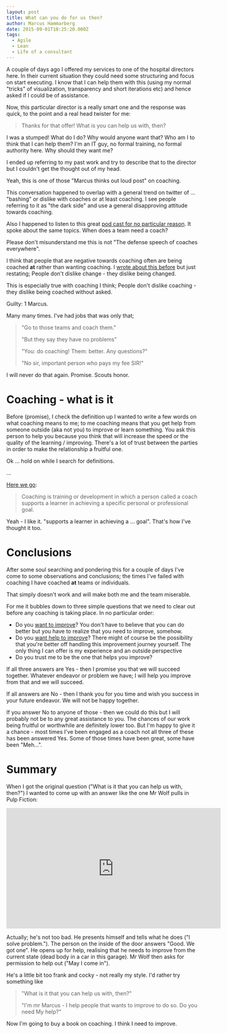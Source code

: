 ```yaml
---
layout: post
title: What can you do for us then?
author: Marcus Hammarberg
date: 2015-09-01T10:25:20.000Z
tags:
  - Agile
  - Lean
  - Life of a consultant
---
```


A couple of days ago I offered my services to one of the hospital directors here. In their current situation they could need some structuring and focus on start executing. I know that I can help them with this (using my normal "tricks" of visualization, transparency and short iterations etc) and hence asked if I could be of assistance.

Now, this particular director is a really smart one and the response was quick, to the point and a real head twister for me:

<blockquote>Thanks for that offer! What is you can help us with, then?</blockquote>

I was a stumped! What do I do? Why would anyone want that? Who am I to think that I can help them? I'm an IT guy, no formal training, no formal authority here. Why should they want me?

I ended up referring to my past work and try to describe that to the director but I couldn't get the thought out of my head.

Yeah, this is one of those "Marcus thinks out loud post" on coaching.

<!-- excerpt-end -->

This conversation happened to overlap with a general trend on twitter of ... "bashing" or dislike with coaches or at least coaching. I see people referring to it as "the dark side" and use a general disapproving attitude towards coaching.

Also I happened to listen to this great [pod cast for no particular reason](http://agileanswerman.com/013-agile-for-humans/). It spoke about the same topics. When does a team need a coach?

Please don't misunderstand me this is not "The defense speech of coaches everywhere".

I think that people that are negative towards coaching often are being coached **at** rather than wanting coaching. I [wrote about this before](http://www.marcusoft.net/2015/08/experiment---dont-change.html) but just restating; People don't dislike change - they dislike being changed.

This is especially true with coaching I think; People don't dislike coaching - they dislike being coached without asked.

Guilty: 1 Marcus.

Many many times. I've had jobs that was only that;

<blockquote>
 "Go to those teams and coach them."
 <p>"But they say they have no problems"</p>
 <p>"You: do coaching! Them: better. Any questions?"</p>
 <p>"No sir, important person who pays my fee SIR!"</p>
</blockquote>

I will never do that again. Promise. Scouts honor.

# Coaching - what is it

Before (promise), I check the definition up I wanted to write a few words on what coaching means to me; to me coaching means that you get help from someone outside (aka not you) to improve or learn something. You ask this person to help you because you think that will increase the speed or the quality of the learning / improving. There's a lot of trust between the parties in order to make the relationship a fruitful one.

Ok ... hold on while I search for definitions.

...

[Here we go](http://en.wikipedia.org/wiki/Coaching):

<blockquote>Coaching is training or development in which a person called a coach supports a learner in achieving a specific personal or professional goal.</blockquote>

Yeah - I like it. "supports a learner in achieving a ... goal". That's how I've thought it too.

# Conclusions

After some soul searching and pondering this for a couple of days I've come to some observations and conclusions; the times I've failed with coaching I have coached **at** teams or individuals.

That simply doesn't work and will make both me and the team miserable.

For me it bubbles down to three simple questions that we need to clear out before any coaching is taking place. In no particular order:

* Do you [want to improve](https://twitter.com/marcusoftnet/status/519030269626429440)? You don't have to believe that you can do better but you have to realize that you need to improve, somehow.
* Do you [want help to improve](http://www.marcusoft.net/2015/06/only-help-those-that-want-help.html)? There might of course be the possibility that you're better off handling this improvement journey yourself. The only thing I can offer is my experience and an outside perspective
* Do you trust me to be the one that helps you improve?

If all three answers are Yes - then I promise you that we will succeed together. Whatever endeavor or problem we have; I will help you improve from that and we will succeed.

If all answers are No - then I thank you for you time and wish you success in your future endeavor. We will not be happy together.

If you answer No to anyone of those - then we could do this but I will probably not be to any great assistance to you. The chances of our work being fruitful or worthwhile are definitely lower too. But I'm happy to give it a chance - most times I've been engaged as a coach not all three of these has been answered Yes. Some of those times have been great, some have been "Meh...".

# Summary

When I got the original question ("What is it that you can help us with, then?") I wanted to come up with an answer like the one Mr Wolf pulls in Pulp Fiction:

<iframe width="560" height="315" src="https://www.youtube.com/embed/NP4lrVIpbvo" frameborder="0" allowfullscreen></iframe>

Actually; he's not too bad. He presents himself and tells what he does ("I solve problem."). The person on the inside of the door answers "Good. We got one". He opens up for help, realising that he needs to improve from the current state (dead body in a car in this garage). Mr Wolf then asks for permission to help out ("May I come in").

He's a little bit too frank and cocky - not really my style. I'd rather try something like

<blockquote>
 "What is it that you can help us with, then?"
 <p>"I'm mr Marcus - I help people that wants to improve to do so. Do you need My help?"</p>
</blockquote>

Now I'm going to buy a book on coaching. I think I need to improve.
